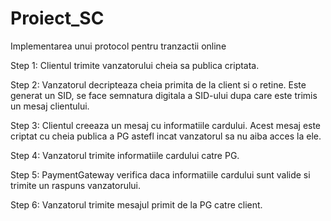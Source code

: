 # Proiect_SC
Implementarea unui protocol pentru tranzactii online

Step 1: Clientul trimite vanzatorului cheia sa publica criptata.

Step 2: Vanzatorul decripteaza cheia primita de la client si o retine. Este generat un SID, se face semnatura digitala a SID-ului dupa care este trimis un mesaj clientului.

Step 3: Clientul creeaza un mesaj cu informatiile cardului. Acest mesaj este criptat cu cheia publica a PG astefl incat vanzatorul sa nu aiba acces la ele.

Step 4: Vanzatorul trimite informatiile cardului catre PG.

Step 5: PaymentGateway verifica daca informatiile cardului sunt valide si trimite un raspuns vanzatorului.

Step 6: Vanzatorul trimite mesajul primit de la PG catre client.
